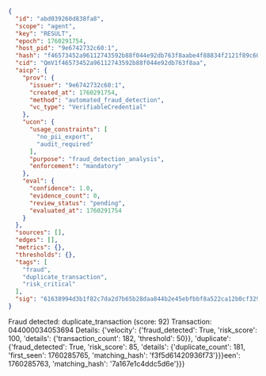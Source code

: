 ```json
{
  "id": "abd039260d838fa8",
  "scope": "agent",
  "key": "RESULT",
  "epoch": 1760291754,
  "host_pid": "9e6742732c60:1",
  "hash": "f46573452a96112743592b88f044e92db763f8aabe4f88834f2121f89c6015aa",
  "cid": "QmV1f46573452a96112743592b88f044e92db763f8aa",
  "aicp": {
    "prov": {
      "issuer": "9e6742732c60:1",
      "created_at": 1760291754,
      "method": "automated_fraud_detection",
      "vc_type": "VerifiableCredential"
    },
    "ucon": {
      "usage_constraints": [
        "no_pii_export",
        "audit_required"
      ],
      "purpose": "fraud_detection_analysis",
      "enforcement": "mandatory"
    },
    "eval": {
      "confidence": 1.0,
      "evidence_count": 0,
      "review_status": "pending",
      "evaluated_at": 1760291754
    }
  },
  "sources": [],
  "edges": [],
  "metrics": {},
  "thresholds": {},
  "tags": [
    "fraud",
    "duplicate_transaction",
    "risk_critical"
  ],
  "sig": "61638994d3b1f82c7da2d7b65b28daa844b2e45ebfbbf8a522ca12b0cf3298ee"
}
```

Fraud detected: duplicate_transaction (score: 92)
Transaction: 044000034053694
Details: {'velocity': {'fraud_detected': True, 'risk_score': 100, 'details': {'transaction_count': 182, 'threshold': 50}}, 'duplicate': {'fraud_detected': True, 'risk_score': 85, 'details': {'duplicate_count': 181, 'first_seen': 1760285765, 'matching_hash': 'f3f5d61420936f73'}}}een': 1760285763, 'matching_hash': '7a167e1c4ddc5d6e'}}}